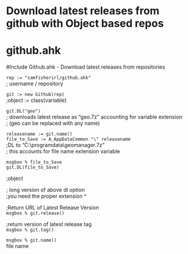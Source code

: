 # Download latest releases from github with Object based repos

<h1 class="code-line" data-line-start=0 data-line-end=1 ><a id="githubahk_0"></a>github.ahk</h1>
<p class="has-line-data" data-line-start="1" data-line-end="2">#Include Github.ahk - Download latest releases from repositories</p>
<p class="has-line-data" data-line-start="3" data-line-end="5"><code>rep := &quot;samfisherirl/github.ahk&quot;</code><br>
;        username   /   repository</p>
<p class="has-line-data" data-line-start="7" data-line-end="9"><code>git := new Github(rep)</code><br>
;object :=  class(variable)</p>
<p class="has-line-data" data-line-start="10" data-line-end="13"><code>git.DL(&quot;geo&quot;)</code><br>
; downloads latest release as “geo.7z” accounting for variable extension<br>
; (geo can be replaced with any name)</p>
<p class="has-line-data" data-line-start="15" data-line-end="19"><code>releasename := git.name()</code><br>
<code>file_to_Save := A_AppDataCommon &quot;\&quot; releasename</code><br>
;DL to “C:\programdata\geomanager.7z”<br>
; this accounts for file name extension variable</p>
<p class="has-line-data" data-line-start="21" data-line-end="23"><code>msgbox % file_to_Save</code><br>
<code>git.DL(file_to_Save)</code></p>
<p class="has-line-data" data-line-start="24" data-line-end="25">;object</p>
<p class="has-line-data" data-line-start="27" data-line-end="29">; long version of above dl option<br>
;you need the proper extension ^</p>
<p class="has-line-data" data-line-start="31" data-line-end="33">;Return URL of Latest Release Version<br>
<code>msgbox % git.release()</code></p>
<p class="has-line-data" data-line-start="35" data-line-end="37">;return version of latest release tag<br>
<code>msgbox % git.tag()</code></p>
<p class="has-line-data" data-line-start="38" data-line-end="40"><code>msgbox % git.name()</code><br>
file name</p>
